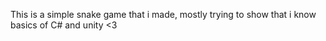 This is a simple snake game that i made, mostly trying to show that i know basics of C# and unity <3
